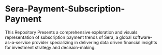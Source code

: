 # Sera-Payment-Subscription-Payment
This Repository Presents a comprehensive exploration and visuals representation of subscription payment trends of Sera, a global software-as-a-service provider specializing in delivering data driven financial insights for investment strategy and decision-making.
